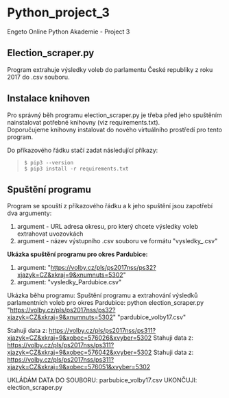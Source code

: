 # Python_project_3
Engeto Online Python Akademie - Project 3

## Election_scraper.py 
Program extrahuje výsledky voleb do parlamentu České republiky z roku 2017 do .csv souboru.

## Instalace knihoven
Pro správný běh programu election_scraper.py je třeba před jeho spuštěním nainstalovat potřebné knihovny (viz requirements.txt).  
Doporučujeme knihovny instalovat do nového virtuálního prostředí pro tento program.  
>
Do příkazového řádku stačí zadat následující příkazy:
>`$ pip3 --version`  
`$ pip3 install -r requirements.txt`

## Spuštění programu
Program se spouští z příkazového řádku a k jeho spuštění jsou zapotřebí dva argumenty:  
1. argument - URL adresa okresu, pro který chcete výsledky voleb extrahovat  uvozovkách
2. argument - název výstupního .csv souboru ve formátu "vysledky_<okres>.csv"
>
__Ukázka spuštění programu pro okres Pardubice:__
1. argument: "https://volby.cz/pls/ps2017nss/ps32?xjazyk=CZ&xkraj=9&xnumnuts=5302"
2. argument: "vysledky_Pardubice.csv"

Ukázka běhu programu:
Spuštění programu a extrahování výsledků parlamentních voleb pro okres Pardubice: 
python election_scraper.py "https://volby.cz/pls/ps2017nss/ps32?xjazyk=CZ&xkraj=9&xnumnuts=5302" "pardubice_volby17.csv"

Stahuji data z: https://volby.cz/pls/ps2017nss/ps311?xjazyk=CZ&xkraj=9&xobec=576026&xvyber=5302
Stahuji data z: https://volby.cz/pls/ps2017nss/ps311?xjazyk=CZ&xkraj=9&xobec=576042&xvyber=5302
Stahuji data z: https://volby.cz/pls/ps2017nss/ps311?xjazyk=CZ&xkraj=9&xobec=576051&xvyber=5302

UKLÁDÁM DATA DO SOUBORU: parbubice_volby17.csv
UKONČUJI: election_scraper.py
